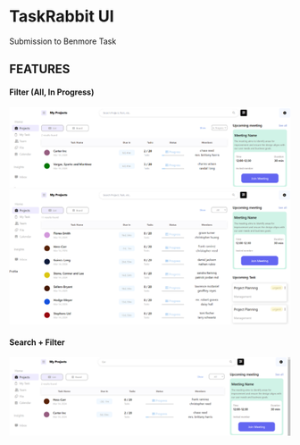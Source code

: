# TaskRabbit UI
Submission to Benmore Task

## FEATURES

#### Filter (All, In Progress)

![alt text](image.png)
![alt text](image-1.png)

#### Search + Filter
![alt text](image-2.png)
